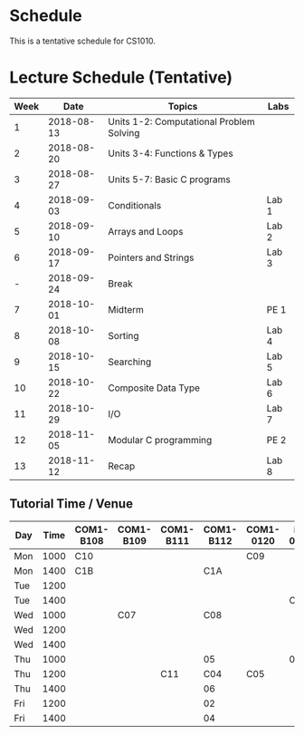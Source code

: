 # Schedule

This is a tentative schedule for CS1010.

# Lecture Schedule (Tentative)

Week | Date       | Topics | Labs | 
-----| ---------- | ------ | -----| 
1    | 2018-08-13 | Units 1-2: Computational Problem Solving 
2    | 2018-08-20 | Units 3-4: Functions & Types
3    | 2018-08-27 | Units 5-7: Basic C programs
4    | 2018-09-03 | Conditionals | Lab 1
5    | 2018-09-10 | Arrays and Loops | Lab 2
6    | 2018-09-17 | Pointers and Strings | Lab 3 
-    | 2018-09-24 | Break | |
7    | 2018-10-01 | Midterm | PE 1
8    | 2018-10-08 | Sorting | Lab 4
9    | 2018-10-15 | Searching | Lab 5
10   | 2018-10-22 | Composite Data Type | Lab 6
11   | 2018-10-29 | I/O | Lab 7 
12   | 2018-11-05 | Modular C programming | PE 2
13   | 2018-11-12 | Recap | Lab 8

## Tutorial Time / Venue

Day|Time|COM1-B108 | COM1-B109 | COM1-B111 | COM1-B112 | COM1-0120 | i3-0336 | I3-0338 |
---|----|----------|-----------|-----------|-----------|-----------|---------|---------|
Mon|1000|C10       |   |   |   |C09|   | |
Mon|1400|C1B       |   |   |C1A|   |   | |
Tue|1200|          |   |   |   |   |   | 03|
Tue|1400|          |   |   |   |   |C03|C02|
Wed|1000|          |C07|   |C08|   |   |C06|
Wed|1200|          |   |   |   |   |   | 07|
Wed|1400|          |   |   |   |   |   | 08|
Thu|1000|          |   |   |05 |   | 01| |
Thu|1200|          |   |C11|C04|C05|   | |
Thu|1400|          |   |   |06 |   |   | |
Fri|1200|          |   |   |02 |   |   | 09|
Fri|1400|          |   |   |04 |   |   | |


